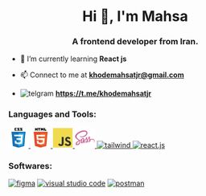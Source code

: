 <h1 align="center">Hi 👋, I'm Mahsa</h1>
<h3 align="center">A frontend developer from Iran.</h3>

- 🔭 I’m currently learning **React js**

- 📫 Connect to me at **khodemahsatjr@gmail.com**

- <img src="https://www.vectorlogo.zone/logos/telegram/telegram-icon.svg" alt="telgram" width="20" height="20"/> **https://t.me/khodemahsatjr**

<h3 align="left">Languages and Tools:</h3>
<p align="left"> <a href="https://www.w3schools.com/css/" target="_blank" rel="noreferrer"> <img src="https://raw.githubusercontent.com/devicons/devicon/master/icons/css3/css3-original-wordmark.svg" alt="css3" width="40" height="40"/> </a> <a href="https://www.w3.org/html/" target="_blank" rel="noreferrer"> <img src="https://raw.githubusercontent.com/devicons/devicon/master/icons/html5/html5-original-wordmark.svg" alt="html5" width="40" height="40"/> </a> <a href="https://developer.mozilla.org/en-US/docs/Web/JavaScript" target="_blank" rel="noreferrer"> <img src="https://raw.githubusercontent.com/devicons/devicon/master/icons/javascript/javascript-original.svg" alt="javascript" width="40" height="40"/> </a> <a href="https://sass-lang.com" target="_blank" rel="noreferrer"> <img src="https://raw.githubusercontent.com/devicons/devicon/master/icons/sass/sass-original.svg" alt="sass" width="40" height="40"/> </a> <a href="https://tailwindcss.com/" target="_blank" rel="noreferrer"> <img src="https://www.vectorlogo.zone/logos/tailwindcss/tailwindcss-icon.svg" alt="tailwind" width="40" height="40"/> </a>  <a href="https://react.dev/ target="_blank" rel="noreferrer"> <img src="http://www.w3.org/2000/svg" alt="react.js" width="40" height="40"/> </a> </p>

<h3 align="left">Softwares:</h3>
<p align="left"> <a href="https://v2.tailwindcss.com/" target="_blank" rel="noreferrer"> <img src = "https://www.vectorlogo.zone/logos/figma/figma-icon.svg" alt="figma" width="40" height="40"/></a>
 <a href="https://code.visualstudio.com/" target="_blank" rel="noreferrer"> <img src = "https://www.vectorlogo.zone/logos/visualstudio_code/visualstudio_code-icon.svg" alt="visual studio code" width="40" height="40"/></a>
 <a href="https://www.postman.com/" target="_blank" rel="noreferrer"> <img src = "https://www.vectorlogo.zone/logos/getpostman/getpostman-icon.svg" alt="postman" width="40" height="40"/></a>
</p>
